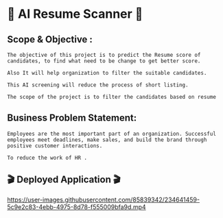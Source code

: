 # 📝 AI Resume Scanner 📝

## Scope & Objective :

 	The objective of this project is to predict the Resume score of candidates, to find what need to be change to get better score.
  
 	Also It will help organization to filter the suitable candidates.
  
 	This AI screening will reduce the process of short listing. 
  
 	The scope of the project is to filter the candidates based on resume
  
## Business Problem Statement:

 	Employees are the most important part of an organization. Successful employees meet deadlines, make sales, and build the brand through positive customer interactions.
  
 	To reduce the work of HR .


## 🎬 Deployed Application 🎬

https://user-images.githubusercontent.com/85839342/234641459-5c9e2c83-4ebb-4975-8d78-f555009bfa9d.mp4

